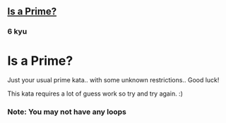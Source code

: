 <h2><a href=https://www.codewars.com/kata/56a194c4bd5032751e000029/train/javascript target="_blank">Is a Prime?</a></h2><h3>6 kyu</h3><h1 id="is-a-prime">Is a Prime?</h1><p>Just your usual prime kata.. with some unknown restrictions.. Good luck!</p><p>This kata requires a lot of guess work so try and try again. :)</p><h3 id="note-you-may-not-have-any-loops">Note: You may not have any loops</h3>